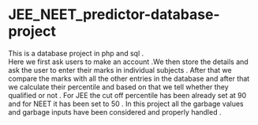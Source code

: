 # JEE_NEET_predictor-database-project
This is a database project in php and sql . <br>
Here we first ask users to make an account .We then store the details and ask the user to enter their marks in individual subjects . 
After that we compare the marks with all the other entries in the database and after that we calculate their percentile and based on  that we tell whether they qualified or not .
For JEE the cut off percentile has been already set at 90 and for NEET it has been set to 50 .
In this project all the garbage values and garbage inputs have been considered and properly handled .
